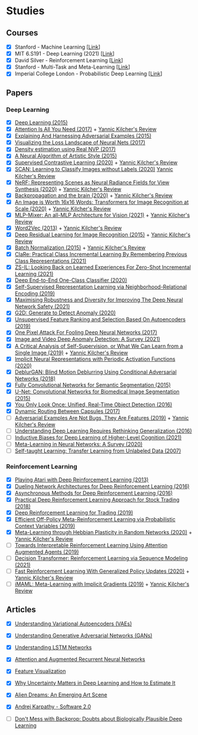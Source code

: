 # Studies

## Courses
- [x] Stanford - Machine Learning [[Link](https://www.coursera.org/learn/machine-learning)]
- [x] MIT 6.S191 - Deep Learning (2021) [[Link](http://introtodeeplearning.com/)]
- [x] David Silver - Reinforcement Learning [[Link](https://www.davidsilver.uk/teaching/)]
- [x] Stanford - Multi-Task and Meta-Learning [[Link](http://cs330.stanford.edu/)]
- [x] Imperial College London - Probabilistic Deep Learning [[Link](https://www.coursera.org/learn/probabilistic-deep-learning-with-tensorflow2)]

## Papers

### Deep Learning
- [x] [Deep Learning (2015)](https://s3.us-east-2.amazonaws.com/hkg-website-assets/static/pages/files/DeepLearning.pdf)
- [x] [Attention Is All You Need (2017)](https://arxiv.org/abs/1706.03762) + [Yannic Kilcher's Review](https://www.youtube.com/watch?v=iDulhoQ2pro)
- [x] [Explaining And Harnessing Adversarial Examples (2015)](https://arxiv.org/abs/1412.6572)
- [X] [Visualizing the Loss Landscape of Neural Nets (2017)](https://arxiv.org/pdf/1712.09913.pdf)
- [X] [Density estimation using Real NVP (2017)](https://arxiv.org/abs/1605.08803)
- [X] [A Neural Algorithm of Artistic Style (2015)](https://arxiv.org/abs/1508.06576)
- [x] [Supervised Contrastive Learning (2020)](https://arxiv.org/abs/2004.11362) + [Yannic Kilcher's Review](https://www.youtube.com/watch?v=MpdbFLXOOIw)
- [X] [SCAN: Learning to Classify Images without Labels (2020)](https://arxiv.org/abs/2005.12320) [Yannic Kilcher's Review](https://www.youtube.com/watch?v=hQEnzdLkPj4)
- [X] [NeRF: Representing Scenes as Neural Radiance Fields for View Synthesis (2020)](https://arxiv.org/abs/2003.08934) + [Yannic Kilcher's Review](https://www.youtube.com/watch?v=CRlN-cYFxTk)
- [X] [Backpropagation and the brain (2020)](https://www.nature.com/articles/s41583-020-0277-3) + [Yannic Kilcher's Review](https://www.youtube.com/watch?v=a0f07M2uj_A)
- [X] [An Image is Worth 16x16 Words: Transformers for Image Recognition at Scale (2020)](https://arxiv.org/abs/2010.11929) + [Yannic Kilcher's Review](https://www.youtube.com/watch?v=TrdevFK_am4)
- [X] [MLP-Mixer: An all-MLP Architecture for Vision (2021)](https://arxiv.org/abs/2105.01601) + [Yannic Kilcher's Review](https://www.youtube.com/watch?v=7K4Z8RqjWIk) 
- [X] [Word2Vec (2013)](https://arxiv.org/abs/1310.4546) + [Yannic Kilcher's Review](https://www.youtube.com/watch?v=yexR53My2O4)
- [X] [Deep Residual Learning for Image Recognition (2015)](https://arxiv.org/abs/1512.03385) + [Yannic Kilcher's Review](https://www.youtube.com/watch?v=GWt6Fu05voI)
- [X] [Batch Normalization (2015)](https://arxiv.org/abs/1502.03167) + [Yannic Kilcher's Review](https://www.youtube.com/watch?v=OioFONrSETc)
- [X] [ClaRe: Practical Class Incremental Learning By Remembering Previous Class Representations (2021)](https://arxiv.org/abs/2103.15486)
- [X] [ZS-IL: Looking Back on Learned Experiences For Zero-Shot Incremental Learning (2021)](https://arxiv.org/abs/2103.12216)
- [X] [Deep End-to-End One-Class Classifier (2020)](https://www.semanticscholar.org/paper/Deep-End-to-End-One-Class-Classifier-Sabokrou-Fathy/086015aa2c44bd2ebd95ab6a1a562e57177c7fa8)
- [X] [Self-Supervised Representation Learning via Neighborhood-Relational Encoding (2019)](https://arxiv.org/abs/1908.10455)
- [X] [Maximising Robustness and Diversity for Improving The Deep Neural Network Safety (2021)](https://ietresearch.onlinelibrary.wiley.com/doi/full/10.1049/ell2.12070)
- [X] [G2D: Generate to Detect Anomaly (2020)](https://arxiv.org/abs/2006.11629) 
- [X] [Unsupervised Feature Ranking and Selection Based On Autoencoders (2019)](https://www.researchgate.net/publication/332791204_Unsupervised_Feature_Ranking_and_Selection_Based_on_Autoencoders)
- [X] [One Pixel Attack For Fooling Deep Neural Networks (2017)](https://arxiv.org/abs/1710.08864)
- [X] [Image and Video Deep Anomaly Detection: A Survey (2021)](https://arxiv.org/abs/2103.01739)
- [X] [A Critical Analysis of Self-Supervision, or What We Can Learn from a Single Image (2019)](https://arxiv.org/abs/1904.13132) + [Yannic Kilcher's Review](https://www.youtube.com/watch?v=l5he9JNJqHA)
- [X] [Implicit Neural Representations with Periodic Activation Functions (2020)](https://vsitzmann.github.io/siren/)
- [X] [DeblurGAN: Blind Motion Deblurring Using Conditional Adversarial Networks (2018)](https://arxiv.org/abs/1711.07064)
- [X] [Fully Convolutional Networks for Semantic Segmentation (2015)](https://arxiv.org/abs/1411.4038)
- [X] [U-Net: Convolutional Networks for Biomedical Image Segmentation (2015)](https://arxiv.org/abs/1505.04597)
- [X] [You Only Look Once: Unified, Real-Time Object Detection (2016)](https://arxiv.org/abs/1506.02640)
- [X] [Dynamic Routing Between Capsules (2017)](https://arxiv.org/abs/1710.09829)
- [ ] [Adversarial Examples Are Not Bugs, They Are Features (2019)](https://arxiv.org/abs/1905.02175) + [Yannic Kilcher's Review](https://www.youtube.com/watch?v=hMO6rbMAPew)
- [ ] [Understanding Deep Learning Requires Rethinking Generalization (2016)](https://arxiv.org/abs/1611.03530)
- [ ] [Inductive Biases for Deep Learning of Higher-Level Cognition (2021)](https://arxiv.org/abs/2011.15091)
- [ ] [Meta-Learning in Neural Networks: A Survey (2020)](https://arxiv.org/abs/2004.05439)
- [ ] [Self-taught Learning: Transfer Learning from Unlabeled Data (2007)](https://ai.stanford.edu/~hllee/icml07-selftaughtlearning.pdf)

### Reinforcement Learning
- [x] [Playing Atari with Deep Reinforcement Learning (2013)](https://arxiv.org/abs/1312.5602)
- [x] [Dueling Network Architectures for Deep Reinforcement Learning (2016)](https://arxiv.org/abs/1511.06581)
- [x] [Asynchronous Methods for Deep Reinforcement Learning (2016)](https://arxiv.org/abs/1602.01783)
- [x] [Practical Deep Reinforcement Learning Approach for Stock Trading (2018)](https://arxiv.org/abs/1811.07522)
- [x] [Deep Reinforcement Learning for Trading (2019)](https://arxiv.org/abs/1911.10107) 
- [X] [Efficient Off-Policy Meta-Reinforcement Learning via Probabilistic Context Variables (2019)](https://arxiv.org/abs/1903.08254)
- [X] [Meta-Learning through Hebbian Plasticity in Random Networks (2020)](https://arxiv.org/abs/2007.02686) + [Yannic Kilcher's Review](https://www.youtube.com/watch?v=v2GRWzIhaqQ)
- [ ] [Towards Interpretable Reinforcement Learning Using Attention Augmented Agents (2019)](https://arxiv.org/abs/1906.02500)
- [ ] [Decision Transformer: Reinforcement Learning via Sequence Modeling (2021)](https://arxiv.org/abs/2106.01345)
- [ ] [Fast Reinforcement Learning With Generalized Policy Updates (2020)](https://www.pnas.org/content/117/48/30079) + [Yannic Kilcher's Review](https://www.youtube.com/watch?v=9-o2aAoN0rY)
- [ ] [iMAML: Meta-Learning with Implicit Gradients (2019)](https://arxiv.org/abs/1909.04630) + [Yannic Kilcher's Review](https://www.youtube.com/watch?v=u5BkO8XMS2I)

## Articles
- [x] [Understanding Variational Autoencoders (VAEs)](https://towardsdatascience.com/understanding-variational-autoencoders-vaes-f70510919f73)
- [x] [Understanding Generative Adversarial Networks (GANs)](https://towardsdatascience.com/understanding-generative-adversarial-networks-gans-cd6e4651a29)
- [x] [Understanding LSTM Networks](https://colah.github.io/posts/2015-08-Understanding-LSTMs/)
- [x] [Attention and Augmented Recurrent Neural Networks](https://distill.pub/2016/augmented-rnns/)
- [x] [Feature Visualization](https://distill.pub/2017/feature-visualization/) 
- [x] [Why Uncertainty Matters in Deep Learning and How to Estimate It](https://everyhue.me/posts/why-uncertainty-matters/)
- [X] [Alien Dreams: An Emerging Art Scene](https://ml.berkeley.edu/blog/posts/clip-art/)
- [X] [Andrej Karpathy - Software 2.0](https://karpathy.medium.com/software-2-0-a64152b37c35)
- [ ] [Don't Mess with Backprop: Doubts about Biologically Plausible Deep Learning](https://blog.evjang.com/2021/02/backprop.html)



